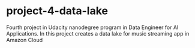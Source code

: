 # project-4-data-lake
Fourth project in Udacity nanodegree program in Data Engineer for AI Applications. In this project creates a data lake for music streaming app in Amazon Cloud
